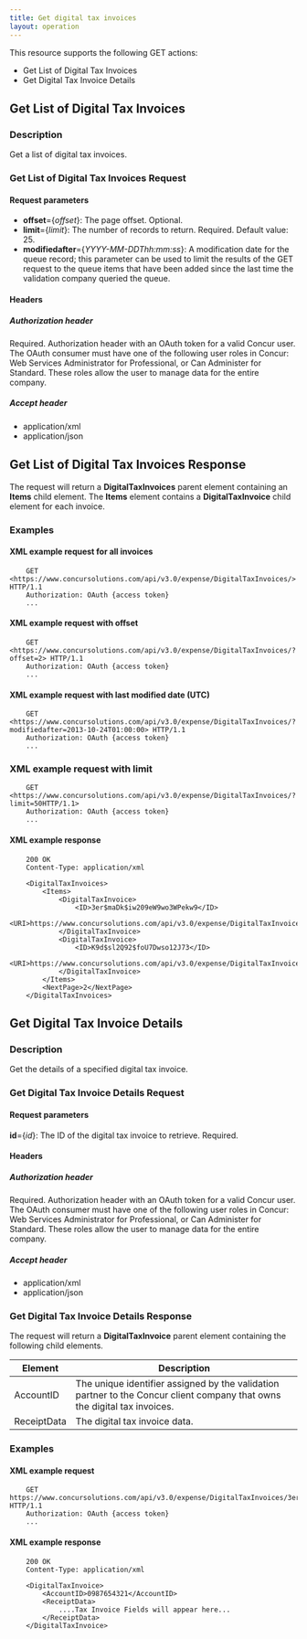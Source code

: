 ```yaml
---
title: Get digital tax invoices
layout: operation
---
```



This resource supports the following GET actions:

* Get List of Digital Tax Invoices 
* Get Digital Tax Invoice Details

## Get List of Digital Tax Invoices

### Description

Get a list of digital tax invoices.

### Get List of Digital Tax Invoices Request

#### Request parameters

* **offset**={*offset*}: The page offset. Optional.
* **limit**={*limit*}: The number of records to return. Required. Default value: 25.
* **modifiedafter**={*YYYY-MM-DDThh:mm:ss*}: A modification date for the queue record; this parameter can be used to limit the results of the GET request to the queue items that have been added since the last time the validation company queried the queue. 

#### Headers

##### Authorization header

Required. Authorization header with an OAuth token for a valid Concur user. The OAuth consumer must have one of the following user roles in Concur: Web Services Administrator for Professional, or Can Administer for Standard. These roles allow the user to manage data for the entire company.

##### Accept header

* application/xml
* application/json

## Get List of Digital Tax Invoices Response

The request will return a **DigitalTaxInvoices** parent element containing an **Items** child element. The **Items** element contains a **DigitalTaxInvoice** child element for each invoice.

### Examples

#### XML example request for all invoices  

```
    GET <https://www.concursolutions.com/api/v3.0/expense/DigitalTaxInvoices/> HTTP/1.1  
    Authorization: OAuth {access token}
    ...
```

#### XML example request with offset

```
    GET <https://www.concursolutions.com/api/v3.0/expense/DigitalTaxInvoices/?offset=2> HTTP/1.1  
    Authorization: OAuth {access token}
    ...
```

#### XML example request with last modified date (UTC)

```
    GET <https://www.concursolutions.com/api/v3.0/expense/DigitalTaxInvoices/?modifiedafter=2013-10-24T01:00:00> HTTP/1.1  
    Authorization: OAuth {access token}
    ...
```

### XML example request with limit

```
    GET <https://www.concursolutions.com/api/v3.0/expense/DigitalTaxInvoices/?limit=50HTTP/1.1>
    Authorization: OAuth {access token}
    ...
```

#### XML example response  
```
    200 OK
    Content-Type: application/xml

    <DigitalTaxInvoices>
        <Items>
            <DigitalTaxInvoice>
                <ID>3er$maDk$iw209eW9wo3WPekw9</ID>
                <URI>https://www.concursolutions.com/api/v3.0/expense/DigitalTaxInvoices/3er$maDk$iw209eW9wo3WPekw9</URI>
            </DigitalTaxInvoice>
            <DigitalTaxInvoice>
                <ID>K9d$sl2Q92$foU7Dwso12J73</ID>
                <URI>https://www.concursolutions.com/api/v3.0/expense/DigitalTaxInvoices/K9d$sl2Q92$foU7Dwso12J73</URI>
            </DigitalTaxInvoice>
        </Items>
        <NextPage>2</NextPage>
    </DigitalTaxInvoices>
```

## Get Digital Tax Invoice Details

### Description
Get the details of a specified digital tax invoice.

### Get Digital Tax Invoice Details Request

#### Request parameters

**id**={*id*}: The ID of the digital tax invoice to retrieve. Required.

#### Headers

##### Authorization header

Required. Authorization header with an OAuth token for a valid Concur user. The OAuth consumer must have one of the following user roles in Concur: Web Services Administrator for Professional, or Can Administer for Standard. These roles allow the user to manage data for the entire company.

##### Accept header

* application/xml
* application/json

### Get Digital Tax Invoice Details Response

The request will return a **DigitalTaxInvoice** parent element containing the following child elements.

| Element | Description |
|-----------------------|-------------------------------------|
| AccountID  |  The unique identifier assigned by the validation partner to the Concur client company that owns the digital tax invoices.  |
| ReceiptData  |  The digital tax invoice data.   |

### Examples

####  XML example request

```
    GET https://www.concursolutions.com/api/v3.0/expense/DigitalTaxInvoices/3er$maDk$iw209eW9wo3WPekw9 HTTP/1.1
    Authorization: OAuth {access token}
    ...
```

####  XML example response

```
    200 OK
    Content-Type: application/xml

    <DigitalTaxInvoice>
        <AccountID>0987654321</AccountID>
        <ReceiptData>
            ....Tax Invoice Fields will appear here...
        </ReceiptData>
    </DigitalTaxInvoice>
```

